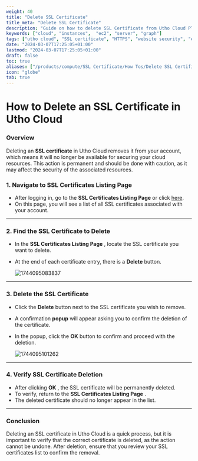```yaml
---
weight: 40
title: "Delete SSL Certificate"
title_meta: "Delete SSL Certificate"
description: "Guide on how to delete SSL Certificate from Utho Cloud Platfrom"
keywords: ["cloud", "instances",  "ec2", "server", "graph"]
tags: ["utho cloud", "SSL certificate", "HTTPS", "website security", "encryption"]
date: "2024-03-07T17:25:05+01:00"
lastmod: "2024-03-07T17:25:05+01:00"
draft: false
toc: true
aliases: ["/products/compute/SSL Certificate/How Tos/Delete SSL Certificate"]
icon: "globe"
tab: true
---
```



# **How to Delete an SSL Certificate in Utho Cloud**

### **Overview**

Deleting an **SSL certificate** in Utho Cloud removes it from your account, which means it will no longer be available for securing your cloud resources. This action is permanent and should be done with caution, as it may affect the security of the associated resources.

### **1. Navigate to SSL Certificates Listing Page**

* After logging in, go to the **SSL Certificates Listing Page** or click [here](https://console.utho.com/ssl "SSL Certificates Listing Page").
* On this page, you will see a list of all SSL certificates associated with your account.

---

### **2. Find the SSL Certificate to Delete**

* In the  **SSL Certificates Listing Page** , locate the SSL certificate you want to delete.
* At the end of each certificate entry, there is a **Delete** button.

  ![1744095083837](image/index/1744095083837.png)

---

### **3. Delete the SSL Certificate**

* Click the **Delete** button next to the SSL certificate you wish to remove.
* A confirmation **popup** will appear asking you to confirm the deletion of the certificate.
* In the popup, click the **OK** button to confirm and proceed with the deletion.

  ![1744095101262](image/index/1744095101262.png)

---

### **4. Verify SSL Certificate Deletion**

* After clicking  **OK** , the SSL certificate will be permanently deleted.
* To verify, return to the  **SSL Certificates Listing Page** .
* The deleted certificate should no longer appear in the list.

---

### **Conclusion**

Deleting an SSL certificate in Utho Cloud is a quick process, but it is important to verify that the correct certificate is deleted, as the action cannot be undone. After deletion, ensure that you review your SSL certificates list to confirm the removal.
